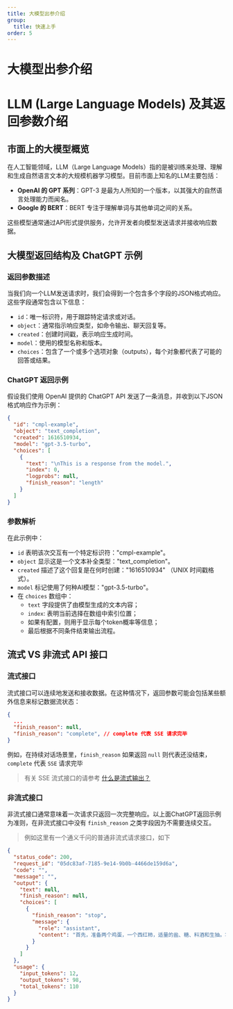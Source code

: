 ```yaml
---
title: 大模型出参介绍
group:
  title: 快速上手
order: 5
---
```


# 大模型出参介绍

# LLM (Large Language Models) 及其返回参数介绍

## 市面上的大模型概览

在人工智能领域，LLM（Large Language Models）指的是被训练来处理、理解和生成自然语言文本的大规模机器学习模型。目前市面上知名的LLM主要包括：

- **OpenAI 的 GPT 系列**：GPT-3 是最为人所知的一个版本，以其强大的自然语言处理能力而闻名。
- **Google 的 BERT**：BERT 专注于理解单词与其他单词之间的关系。

这些模型通常通过API形式提供服务，允许开发者向模型发送请求并接收响应数据。

## 大模型返回结构及 ChatGPT 示例

### 返回参数描述

当我们向一个LLM发送请求时，我们会得到一个包含多个字段的JSON格式响应。这些字段通常包含以下信息：

- `id`：唯一标识符，用于跟踪特定请求或对话。
- `object`：通常指示响应类型，如命令输出、聊天回复等。
- `created`：创建时间戳，表示响应生成时间。
- `model`：使用的模型名称和版本。
- `choices`：包含了一个或多个选项对象（outputs），每个对象都代表了可能的回答或结果。

### ChatGPT 返回示例

假设我们使用 OpenAI 提供的 ChatGPT API 发送了一条消息，并收到以下JSON格式响应作为示例：

```json
{
  "id": "cmpl-example",
  "object": "text_completion",
  "created": 1616510934,
  "model": "gpt-3.5-turbo",
  "choices": [
    {
      "text": "\nThis is a response from the model.",
      "index": 0,
      "logprobs": null,
      "finish_reason": "length"
    }
  ]
}
```

### 参数解析

在此示例中：

- `id` 表明该次交互有一个特定标识符："cmpl-example"。
- `object` 显示这是一个文本补全类型："text_completion"。
- `created` 描述了这个回复是在何时创建："1616510934" （UNIX 时间戳格式）。
- `model` 标记使用了何种AI模型："gpt-3.5-turbo"。
- 在 `choices` 数组中：
  - `text` 字段提供了由模型生成的文本内容；
  - `index`: 表明当前选择在数组中索引位置；
  - 如果有配置，则用于显示每个token概率等信息；
  - 最后根据不同条件结束输出流程。

## 流式 VS 非流式 API 接口

### 流式接口

流式接口可以连续地发送和接收数据。在这种情况下，返回参数可能会包括某些额外信息来标记数据流状态：

```json
{
  ...
  "finish_reason": null,
  "finish_reason": "complete", // complete 代表 SSE 请求完毕
}
```

例如，在持续对话场景里，`finish_reason` 如果返回 `null` 则代表还没结束，`complete` 代表 `SSE` 请求完毕

> 有关 SSE 流式接口的请参考 [什么是流式输出？](./sse.md)

### 非流式接口

非流式接口通常意味着一次请求只返回一次完整响应。以上面ChatGPT返回示例为准则，在非流式接口中没有 `finish_reason` 之类字段因为不需要连续交互。

> 例如这里有一个通义千问的普通非流式请求接口，如下

```json
{
  "status_code": 200,
  "request_id": "05dc83af-7185-9e14-9b0b-4466de159d6a",
  "code": "",
  "message": "",
  "output": {
    "text": null,
    "finish_reason": null,
    "choices": [
      {
        "finish_reason": "stop",
        "message": {
          "role": "assistant",
          "content": "首先，准备两个鸡蛋，一个西红柿，适量的盐、糖、料酒和生抽。将鸡蛋打入碗中，搅拌均匀，西红柿切块。锅中加油，油热后加入鸡蛋液，炒至金黄色，盛出备用。锅中加油，油热后加入西红柿块，翻炒均匀，加入适量的盐、糖、料酒和生抽，炒至西红柿软烂，加入炒好的鸡蛋，翻炒均匀即可。"
        }
      }
    ]
  },
  "usage": {
    "input_tokens": 12,
    "output_tokens": 98,
    "total_tokens": 110
  }
}
```
